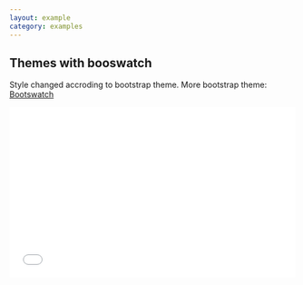 ```yaml
---
layout: example
category: examples
---
```


## Themes with booswatch
Style changed accroding to bootstrap theme.
More bootstrap theme: [Bootswatch]("http://bootswatch.com)

<iframe src="/themes.html" width="100%" height="300" frameborder="0"></iframe>
